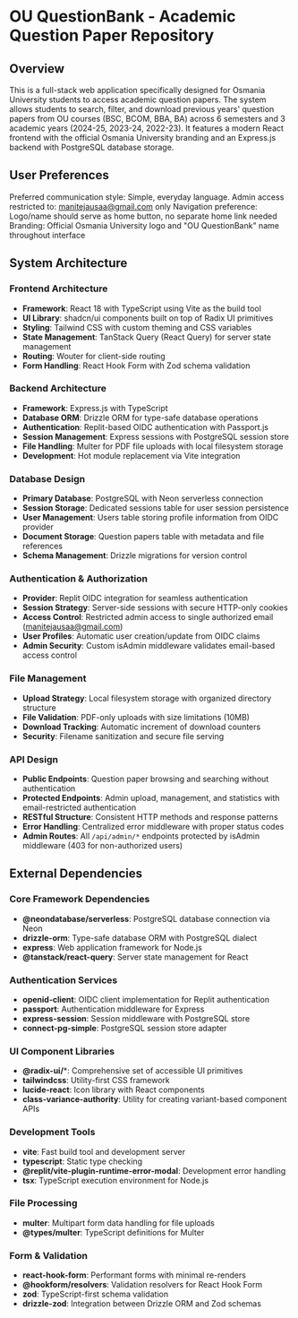 # OU QuestionBank - Academic Question Paper Repository

## Overview

This is a full-stack web application specifically designed for Osmania University students to access academic question papers. The system allows students to search, filter, and download previous years' question papers from OU courses (BSC, BCOM, BBA, BA) across 6 semesters and 3 academic years (2024-25, 2023-24, 2022-23). It features a modern React frontend with the official Osmania University branding and an Express.js backend with PostgreSQL database storage.

## User Preferences

Preferred communication style: Simple, everyday language.
Admin access restricted to: manitejausaa@gmail.com only
Navigation preference: Logo/name should serve as home button, no separate home link needed
Branding: Official Osmania University logo and "OU QuestionBank" name throughout interface

## System Architecture

### Frontend Architecture
- **Framework**: React 18 with TypeScript using Vite as the build tool
- **UI Library**: shadcn/ui components built on top of Radix UI primitives
- **Styling**: Tailwind CSS with custom theming and CSS variables
- **State Management**: TanStack Query (React Query) for server state management
- **Routing**: Wouter for client-side routing
- **Form Handling**: React Hook Form with Zod schema validation

### Backend Architecture
- **Framework**: Express.js with TypeScript
- **Database ORM**: Drizzle ORM for type-safe database operations
- **Authentication**: Replit-based OIDC authentication with Passport.js
- **Session Management**: Express sessions with PostgreSQL session store
- **File Handling**: Multer for PDF file uploads with local filesystem storage
- **Development**: Hot module replacement via Vite integration

### Database Design
- **Primary Database**: PostgreSQL with Neon serverless connection
- **Session Storage**: Dedicated sessions table for user session persistence
- **User Management**: Users table storing profile information from OIDC provider
- **Document Storage**: Question papers table with metadata and file references
- **Schema Management**: Drizzle migrations for version control

### Authentication & Authorization
- **Provider**: Replit OIDC integration for seamless authentication
- **Session Strategy**: Server-side sessions with secure HTTP-only cookies
- **Access Control**: Restricted admin access to single authorized email (manitejausaa@gmail.com)
- **User Profiles**: Automatic user creation/update from OIDC claims
- **Admin Security**: Custom isAdmin middleware validates email-based access control

### File Management
- **Upload Strategy**: Local filesystem storage with organized directory structure
- **File Validation**: PDF-only uploads with size limitations (10MB)
- **Download Tracking**: Automatic increment of download counters
- **Security**: Filename sanitization and secure file serving

### API Design
- **Public Endpoints**: Question paper browsing and searching without authentication
- **Protected Endpoints**: Admin upload, management, and statistics with email-restricted authentication
- **RESTful Structure**: Consistent HTTP methods and response patterns
- **Error Handling**: Centralized error middleware with proper status codes
- **Admin Routes**: All `/api/admin/*` endpoints protected by isAdmin middleware (403 for non-authorized users)

## External Dependencies

### Core Framework Dependencies
- **@neondatabase/serverless**: PostgreSQL database connection via Neon
- **drizzle-orm**: Type-safe database ORM with PostgreSQL dialect
- **express**: Web application framework for Node.js
- **@tanstack/react-query**: Server state management for React

### Authentication Services
- **openid-client**: OIDC client implementation for Replit authentication
- **passport**: Authentication middleware for Express
- **express-session**: Session middleware with PostgreSQL store
- **connect-pg-simple**: PostgreSQL session store adapter

### UI Component Libraries
- **@radix-ui/***: Comprehensive set of accessible UI primitives
- **tailwindcss**: Utility-first CSS framework
- **lucide-react**: Icon library with React components
- **class-variance-authority**: Utility for creating variant-based component APIs

### Development Tools
- **vite**: Fast build tool and development server
- **typescript**: Static type checking
- **@replit/vite-plugin-runtime-error-modal**: Development error handling
- **tsx**: TypeScript execution environment for Node.js

### File Processing
- **multer**: Multipart form data handling for file uploads
- **@types/multer**: TypeScript definitions for Multer

### Form & Validation
- **react-hook-form**: Performant forms with minimal re-renders
- **@hookform/resolvers**: Validation resolvers for React Hook Form
- **zod**: TypeScript-first schema validation
- **drizzle-zod**: Integration between Drizzle ORM and Zod schemas
